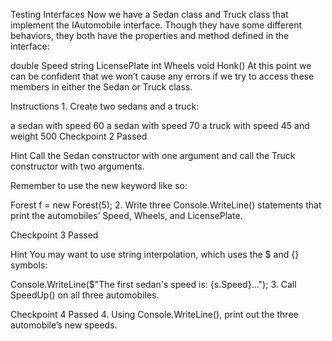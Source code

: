 Testing Interfaces
Now we have a Sedan class and Truck class that implement the IAutomobile interface. Though they have some different behaviors, they both have the properties and method defined in the interface:

double Speed
string LicensePlate
int Wheels
void Honk()
At this point we can be confident that we won’t cause any errors if we try to access these members in either the Sedan or Truck class.

Instructions
1.
Create two sedans and a truck:

a sedan with speed 60
a sedan with speed 70
a truck with speed 45 and weight 500
Checkpoint 2 Passed

Hint
Call the Sedan constructor with one argument and call the Truck constructor with two arguments.

Remember to use the new keyword like so:

Forest f = new Forest(5);
2.
Write three Console.WriteLine() statements that print the automobiles’ Speed, Wheels, and LicensePlate.

Checkpoint 3 Passed

Hint
You may want to use string interpolation, which uses the $ and {} symbols:

Console.WriteLine($"The first sedan's speed is: {s.Speed}...");
3.
Call SpeedUp() on all three automobiles.

Checkpoint 4 Passed
4.
Using Console.WriteLine(), print out the three automobile’s new speeds.